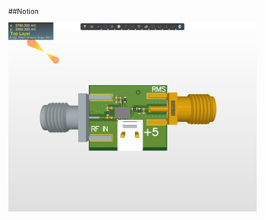 ##Notion

![Image](https://github.com/liwuguibo/NUEDC/blob/main/RF/Detector/AD8317/X2_tzsGRxcURf.png)
